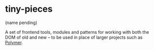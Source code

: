 # tiny-pieces

(name pending)

A set of frontend tools, modules and patterns for working with both the DOM of
old and new – to be used in place of larger projects such as
[Polymer](http://github.com/Polymer/polymer).
